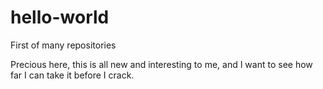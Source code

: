 # hello-world

First of many repositories 

Precious here, this is all new and interesting to me, and I want to see how far I can take it before I crack.
